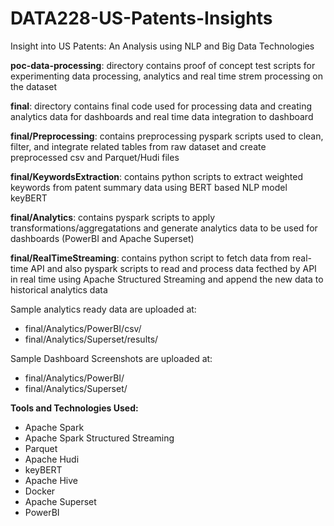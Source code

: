 # DATA228-US-Patents-Insights
Insight into US Patents: An Analysis using NLP and Big Data Technologies

<b>poc-data-processing</b>: directory contains proof of concept test scripts for experimenting data processing, analytics and real time strem processing on the dataset

<b>final</b>: directory contains final code used for processing data and creating analytics data for dashboards and real time data integration to dashboard

<b>final/Preprocessing</b>: contains preprocessing pyspark scripts used to clean, filter, and integrate related tables from raw dataset and create preprocessed csv and Parquet/Hudi files

<b>final/KeywordsExtraction</b>: contains python scripts to extract weighted keywords from patent summary data using BERT based NLP model keyBERT

<b>final/Analytics</b>: contains pyspark scripts to apply transformations/aggregatations and generate analytics data to be used for dashboards (PowerBI and Apache Superset)

<b>final/RealTimeStreaming</b>: contains python script to fetch data from real-time API and also pyspark scripts to read and process data fecthed by API in  real time using Apache Structured Streaming and append the new data to historical analytics data

Sample analytics ready data are uploaded at:
- final/Analytics/PowerBI/csv/
- final/Analytics/Superset/results/

Sample Dashboard Screenshots are uploaded at:
- final/Analytics/PowerBI/
- final/Analytics/Superset/

<b>Tools and Technologies Used:</b>
- Apache Spark
- Apache Spark Structured Streaming
- Parquet
- Apache Hudi
- keyBERT
- Apache Hive
- Docker
- Apache Superset
- PowerBI